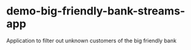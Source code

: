 # demo-big-friendly-bank-streams-app
Application to filter out unknown customers of the big friendly bank
